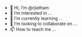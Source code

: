 - 👋 Hi, I’m @rjlatham
- 👀 I’m interested in ...
- 🌱 I’m currently learning ...
- 💞️ I’m looking to collaborate on ...
- 📫 How to reach me ...

<!---
rjlatham/rjlatham is a ✨ special ✨ repository because its `README.md` (this file) appears on your GitHub profile.
You can click the Preview link to take a look at your changes.
--->
